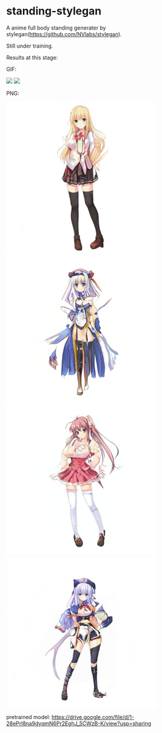 # standing-stylegan

A anime full body standing generater by stylegan(https://github.com/NVlabs/stylegan).

Still under training.

Results at this stage:

GIF:

<img src="https://github.com/zampie/standing-stylegan/blob/master/inter_Tue_Feb_18_21_56_19_2020_seeds_0_1_2_3.gif" width="400"/>
<img src="https://github.com/zampie/standing-stylegan/blob/master/inter_Tue_Feb_18_22_02_07_2020_seeds_0_75_97_71.gif" width="400"/>

PNG:

<img src="https://github.com/zampie/standing-stylegan/blob/master/result/seed%3D0.png" width="400"/>
<img src="https://github.com/zampie/standing-stylegan/blob/master/result/seed%3D3.png" width="400"/>
<img src="https://github.com/zampie/standing-stylegan/blob/master/result/seed%3D71.png" width="400"/>
<img src="https://github.com/zampie/standing-stylegan/blob/master/result/seed%3D97.png" width="400"/>

pretrained model:
https://drive.google.com/file/d/1-28ePrl8na9dyqmN6Pr2EghJ_5CWzB-K/view?usp=sharing
